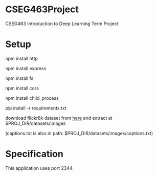 # CSEG463Project
CSEG463 Introduction to Deep Learning Term Project

# Setup
npm install http

npm install express

npm install fs

npm install cors

npm install child_process



pip install -r requirements.txt

download flickr8k dataset from [here](https://www.kaggle.com/datasets/adityajn105/flickr8k) and extract at $PROJ_DIR/datasets/images

(captions.txt is also in path: $PROJ_DIR/datasets/images/captions.txt)

# Specification
This application uses port 2344.
